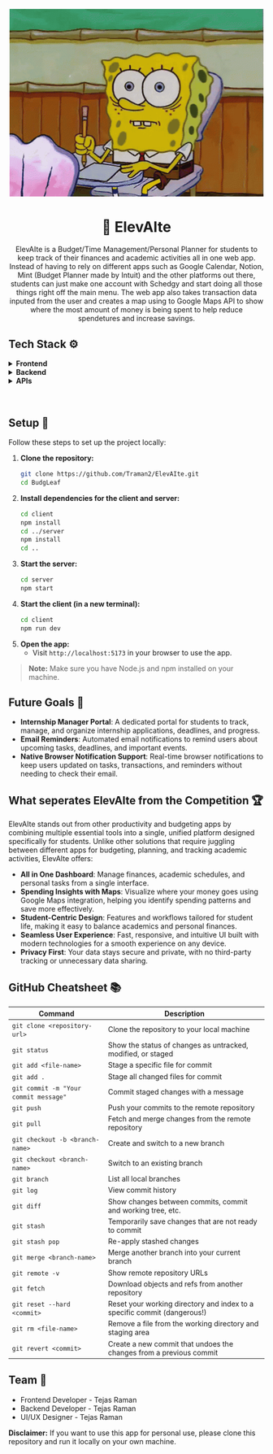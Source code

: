 <p align="center">
 <img src="spongebob-stress-image.gif" style="width: 500px; height: auto;">
</p>

<h1 align="center">🤑 ElevAIte</h1>

<p align="center">
ElevAIte is a Budget/Time Management/Personal Planner for students to keep track of their finances and academic activities all in one web app. Instead of having to rely on different apps such as Google Calendar, Notion, Mint (Budget Planner made by Intuit) and the other platforms out there, students can just make one account with Schedgy and start doing all those things right off the main menu. The web app also takes transaction data inputed from the user and creates a map using to Google Maps API to show where the most amount of money is being spent to help reduce spendetures and increase savings.
</p>

## Tech Stack ⚙️
<details>
  
**<summary>Frontend</summary>**

- **React with Vite**: Used as the main JavaScript library for building the user interface, with Vite providing fast development and build tooling.
- **TailwindCSS with Vite**: Utilized for rapid and responsive UI styling, allowing for utility-first CSS directly in component files.
- **Figma**: Served as the primary tool for designing UI/UX mockups and prototypes before implementation.
- **React App Router**: Handles client-side routing, enabling seamless navigation between different pages and views in the app.

</details>

<details>
  
**<summary>Backend</summary>**

- **Express**: Framework for building the RESTful API that powers the backend logic and handles HTTP requests.
- **Node**: JavaScript runtime environment used to run the backend server and manage dependencies.
- **MongoDB**: NoSQL database used to store user data, transactions, and other persistent information.
- **Pinecone**: Vector Database to store user data chunks in vectors for faster lookup using cosine simalarity search to power RAG AI Model

</details>

<details style="padding-bottom: 2rem">
  
**<summary>APIs</summary>**

- **Google Gemini API**: Allow for processing of user natural response queries into commands ElevAIte can recognize and handle in backend.

</details>

## Setup 🚀

Follow these steps to set up the project locally:

1. **Clone the repository:**
   ```bash
   git clone https://github.com/Traman2/ElevAIte.git
   cd BudgLeaf
   ```
2. **Install dependencies for the client and server:**
   ```bash
   cd client
   npm install
   cd ../server
   npm install
   cd ..
   ```
3. **Start the server:**
   ```bash
   cd server
   npm start
   ```
4. **Start the client (in a new terminal):**
   ```bash
   cd client
   npm run dev
   ```
5. **Open the app:**
   - Visit `http://localhost:5173` in your browser to use the app.

> **Note:** Make sure you have Node.js and npm installed on your machine.

## Future Goals 🥅

- **Internship Manager Portal**: A dedicated portal for students to track, manage, and organize internship applications, deadlines, and progress.
- **Email Reminders**: Automated email notifications to remind users about upcoming tasks, deadlines, and important events.
- **Native Browser Notification Support**: Real-time browser notifications to keep users updated on tasks, transactions, and reminders without needing to check their email.

## What seperates ElevAIte from the Competition 🏆

ElevAIte stands out from other productivity and budgeting apps by combining multiple essential tools into a single, unified platform designed specifically for students. Unlike other solutions that require juggling between different apps for budgeting, planning, and tracking academic activities, ElevAIte offers:

- **All in One Dashboard**: Manage finances, academic schedules, and personal tasks from a single interface.
- **Spending Insights with Maps**: Visualize where your money goes using Google Maps integration, helping you identify spending patterns and save more effectively.
- **Student-Centric Design**: Features and workflows tailored for student life, making it easy to balance academics and personal finances.
- **Seamless User Experience**: Fast, responsive, and intuitive UI built with modern technologies for a smooth experience on any device.
- **Privacy First**: Your data stays secure and private, with no third-party tracking or unnecessary data sharing.

## GitHub Cheatsheet 📚

| Command | Description |
| ------- | ----------- |
| `git clone <repository-url>` | Clone the repository to your local machine |
| `git status` | Show the status of changes as untracked, modified, or staged |
| `git add <file-name>` | Stage a specific file for commit |
| `git add .` | Stage all changed files for commit |
| `git commit -m "Your commit message"` | Commit staged changes with a message |
| `git push` | Push your commits to the remote repository |
| `git pull` | Fetch and merge changes from the remote repository |
| `git checkout -b <branch-name>` | Create and switch to a new branch |
| `git checkout <branch-name>` | Switch to an existing branch |
| `git branch` | List all local branches |
| `git log` | View commit history |
| `git diff` | Show changes between commits, commit and working tree, etc. |
| `git stash` | Temporarily save changes that are not ready to commit |
| `git stash pop` | Re-apply stashed changes |
| `git merge <branch-name>` | Merge another branch into your current branch |
| `git remote -v` | Show remote repository URLs |
| `git fetch` | Download objects and refs from another repository |
| `git reset --hard <commit>` | Reset your working directory and index to a specific commit (dangerous!) |
| `git rm <file-name>` | Remove a file from the working directory and staging area |
| `git revert <commit>` | Create a new commit that undoes the changes from a previous commit |

## Team 👋

- Frontend Developer - Tejas Raman
- Backend Developer - Tejas Raman
- UI/UX Designer - Tejas Raman

**Disclaimer:** If you want to use this app for personal use, please clone this repository and run it locally on your own machine.


